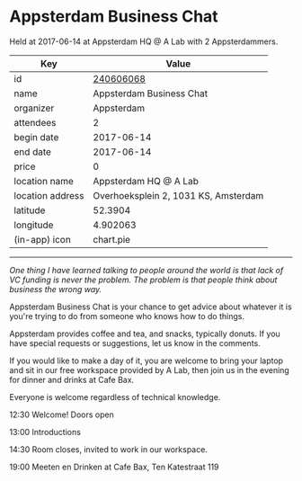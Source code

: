 # Appsterdam Business Chat
Held at 2017-06-14 at Appsterdam HQ @ A Lab with 2 Appsterdammers.
        
|Key|Value
|---|---|
|id|[240606068](https://www.meetup.com/appsterdam/events/240606068/)|
|name|Appsterdam Business Chat|
|organizer|Appsterdam|
|attendees|2|
|begin date|2017-06-14|
|end date|2017-06-14|
|price|0|
|location name|Appsterdam HQ @ A Lab|
|location address|Overhoeksplein 2, 1031 KS, Amsterdam|
|latitude|52.3904|
|longitude|4.902063|
|(in-app) icon|chart.pie|

---

*One thing I have learned talking to people around the world is that lack of VC funding is never the problem. The problem is that people think about business the wrong way.*

Appsterdam Business Chat is your chance to get advice about whatever it is you're trying to do from someone who knows how to do things.

Appsterdam provides coffee and tea, and snacks, typically donuts. If you have special requests or suggestions, let us know in the comments.

If you would like to make a day of it, you are welcome to bring your laptop and sit in our free workspace provided by A Lab, then join us in the evening for dinner and drinks at Cafe Bax.

Everyone is welcome regardless of technical knowledge.

12:30 Welcome! Doors open

13:00 Introductions

14:30 Room closes, invited to work in our workspace.

19:00 Meeten en Drinken at Cafe Bax, Ten Katestraat 119


